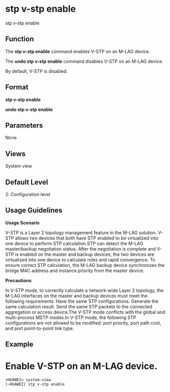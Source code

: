stp v-stp enable
================

stp v-stp enable

Function
--------



The **stp v-stp enable** command enables V-STP on an M-LAG device.

The **undo stp v-stp enable** command disables V-STP on an M-LAG device.



By default, V-STP is disabled.


Format
------

**stp v-stp enable**

**undo stp v-stp enable**


Parameters
----------

None

Views
-----

System view


Default Level
-------------

2: Configuration level


Usage Guidelines
----------------

**Usage Scenario**

V-STP is a Layer 2 topology management feature in the M-LAG solution. V-STP allows two devices that both have STP enabled to be virtualized into one device to perform STP calculation.STP can detect the M-LAG master/backup negotiation status. After the negotiation is complete and V-STP is enabled on the master and backup devices, the two devices are virtualized into one device to calculate roles and rapid convergence. To ensure correct STP calculation, the M-LAG backup device synchronizes the bridge MAC address and instance priority from the master device.

**Precautions**

In V-STP mode, to correctly calculate a network-wide Layer 2 topology, the M-LAG interfaces on the master and backup devices must meet the following requirements: Have the same STP configurations. Generate the same calculation result. Send the same STP packets to the connected aggregation or access device.The V-STP mode conflicts with the global and multi-process MSTP modes.In V-STP mode, the following STP configurations are not allowed to be modified: port priority, port path cost, and port point-to-point link type.


Example
-------

# Enable V-STP on an M-LAG device.
```
<HUAWEI> system-view
[~HUAWEI] stp v-stp enable

```